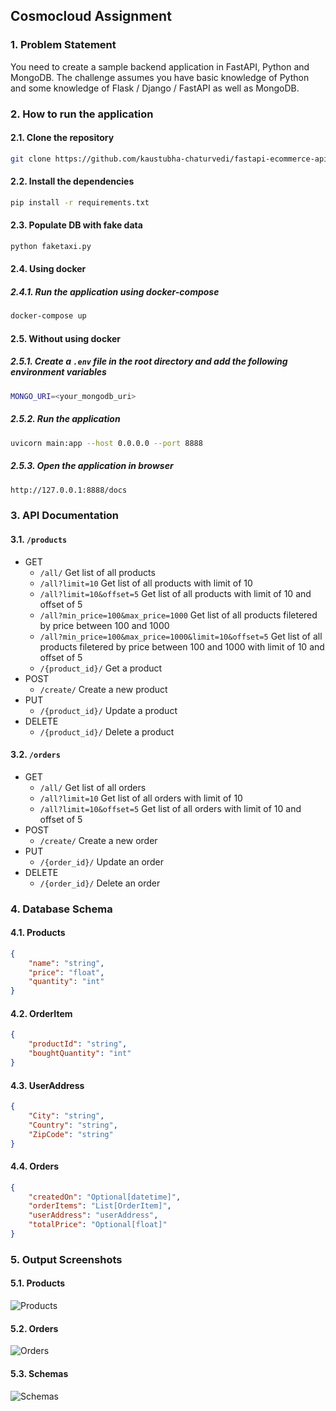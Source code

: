 ## Cosmocloud Assignment

### 1. Problem Statement
You need to create a sample backend application in FastAPI, Python and MongoDB. The challenge assumes you have basic knowledge of Python and some knowledge of Flask / Django / FastAPI as well as MongoDB.

### 2. How to run the application

#### 2.1. Clone the repository
```bash
git clone https://github.com/kaustubha-chaturvedi/fastapi-ecommerce-api.git
```

#### 2.2. Install the dependencies
```bash
pip install -r requirements.txt
```

#### 2.3. Populate DB with fake data
```bash
python faketaxi.py
```

#### 2.4. Using docker

##### 2.4.1. Run the application using docker-compose
```bash
docker-compose up
```

#### 2.5. Without using docker

##### 2.5.1. Create a `.env` file in the root directory and add the following environment variables
```bash
MONGO_URI=<your_mongodb_uri>
```

##### 2.5.2. Run the application
```bash
uvicorn main:app --host 0.0.0.0 --port 8888
```

##### 2.5.3. Open the application in browser
```bash
http://127.0.0.1:8888/docs
```

### 3. API Documentation

#### 3.1. `/products`
- GET
    - `/all/`
    Get list of all products
    - `/all?limit=10`
    Get list of all products with limit of 10
    - `/all?limit=10&offset=5`
    Get list of all products with limit of 10 and offset of 5
    - `/all?min_price=100&max_price=1000`
    Get list of all products filetered by price between 100 and 1000
    - `/all?min_price=100&max_price=1000&limit=10&offset=5`
    Get list of all products filetered by price between 100 and 1000 with limit of 10 and offset of 5
    - `/{product_id}/`
    Get a product
- POST
    - `/create/`
    Create a new product
- PUT
    - `/{product_id}/`
    Update a product
- DELETE
    - `/{product_id}/`
    Delete a product

#### 3.2. `/orders` 
- GET
    - `/all/`
    Get list of all orders
    - `/all?limit=10`
    Get list of all orders with limit of 10
    - `/all?limit=10&offset=5`
    Get list of all orders with limit of 10 and offset of 5
- POST
    - `/create/`
    Create a new order
- PUT
    - `/{order_id}/`
    Update an order
- DELETE
    - `/{order_id}/`
    Delete an order

### 4. Database Schema
#### 4.1. Products
```json
{
    "name": "string",
    "price": "float",
    "quantity": "int"
}
```
#### 4.2. OrderItem
```json
{
    "productId": "string",
    "boughtQuantity": "int"
}
```
#### 4.3. UserAddress
```json
{
    "City": "string",
    "Country": "string",
    "ZipCode": "string"
}
```
#### 4.4. Orders
```json
{
    "createdOn": "Optional[datetime]",
    "orderItems": "List[OrderItem]",
    "userAddress": "userAddress",
    "totalPrice": "Optional[float]"
}
```
### 5. Output Screenshots

#### 5.1. Products
![Products](./screenshots/products.png)
#### 5.2. Orders
![Orders](./screenshots/orders.png)
#### 5.3. Schemas
![Schemas](./screenshots/schemas.png)
